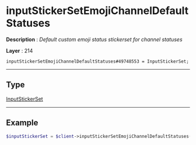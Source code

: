 # inputStickerSetEmojiChannelDefaultStatuses

**Description** : *Default custom emoji status stickerset for channel statuses*

**Layer** : 214

```tl
inputStickerSetEmojiChannelDefaultStatuses#49748553 = InputStickerSet;
```

---

## Type

[InputStickerSet](type/InputStickerSet)

---

## Example

```php
$inputStickerSet = $client->inputStickerSetEmojiChannelDefaultStatuses();
```